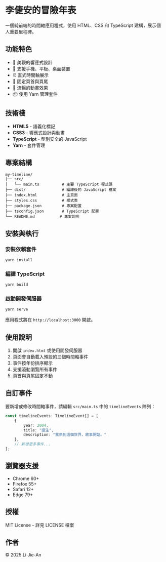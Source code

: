 # 李倢安的冒險年表

一個純前端的時間軸應用程式，使用 HTML、CSS 和 TypeScript 建構，展示個人重要里程碑。

## 功能特色

- 🎨 美觀的響應式設計
- 📱 支援手機、平板、桌面裝置
- ⏰ 直式時間軸展示
- 🎯 固定頁首與頁尾
- 🚀 流暢的動畫效果
- 📦 使用 Yarn 管理套件

## 技術棧

- **HTML5** - 語義化標記
- **CSS3** - 響應式設計與動畫
- **TypeScript** - 型別安全的 JavaScript
- **Yarn** - 套件管理

## 專案結構

```
my-timeline/
├── src/
│   └── main.ts          # 主要 TypeScript 程式碼
├── dist/                # 編譯後的 JavaScript 檔案
├── index.html           # 主頁面
├── styles.css           # 樣式表
├── package.json         # 專案配置
├── tsconfig.json        # TypeScript 配置
└── README.md           # 專案說明
```

## 安裝與執行

### 安裝依賴套件
```bash
yarn install
```

### 編譯 TypeScript
```bash
yarn build
```

### 啟動開發伺服器
```bash
yarn serve
```

應用程式將在 `http://localhost:3000` 開啟。

## 使用說明

1. 開啟 `index.html` 或使用開發伺服器
2. 頁面會自動載入預設的三個時間軸事件
3. 事件按年份排序顯示
4. 支援滾動瀏覽所有事件
5. 頁首與頁尾固定不動

## 自訂事件

要新增或修改時間軸事件，請編輯 `src/main.ts` 中的 `timelineEvents` 陣列：

```typescript
const timelineEvents: TimelineEvent[] = [
    {
        year: 2004,
        title: "誕生",
        description: "我來到這個世界，故事開始。"
    },
    // 新增更多事件...
];
```

## 瀏覽器支援

- Chrome 60+
- Firefox 55+
- Safari 12+
- Edge 79+

## 授權

MIT License - 詳見 LICENSE 檔案

## 作者

© 2025 Li Jie-An
